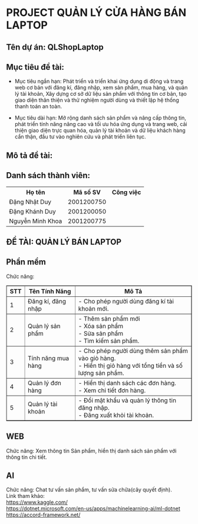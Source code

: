 # PROJECT QUẢN LÝ CỬA HÀNG BÁN LAPTOP
## Tên dự án: QLShopLaptop

## Mục tiêu đề tài:
+ Mục tiêu ngắn hạn: Phát triển và triển khai ứng dụng di động và trang web cơ bản với đăng kí, đăng nhập, xem sản phẩm, mua hàng, và quản lý tài khoản, Xây dựng cơ sở dữ liệu sản phẩm với thông tin cơ bản,
tạo giao diện thân thiện và thử nghiệm người dùng và thiết lập hệ thống thanh toán an toàn.
  
+ Mục tiêu dài hạn: Mở rộng danh sách sản phẩm và nâng cấp thông tin, phát triển tính năng nâng cao và tối ưu hóa ứng dụng và trang web, cải thiện giao diện trực quan hóa, quản lý tài khoản và dữ liệu khách hàng cẩn thận, đầu tư vào nghiên cứu và phát triển liên tục.
## Mô tả đề tài:

## Danh sách thành viên:
<table>
  <tr>
    <th>Họ tên</th>
    <th>Mã số SV</th>
    <th>Công việc</th>
  </tr>
  <tr>
    <td>Đặng Nhật Duy</td>
    <td>2001200750</td>
    <td></td>
  </tr>
  <tr>
    <td>Đặng Khánh Duy</td>
    <td>2001200050</td>
    <td></td>
  </tr>
  <tr>
    <td>Nguyễn Minh Khoa</td>
    <td>2001200775</td>
    <td></td>
  </tr>
</table>

## ĐỀ TÀI: QUẢN LÝ BÁN LAPTOP

## Phần mềm
Chức năng:
<table border="1">
    <tr>
        <th>STT</th>
        <th>Tên Tính Năng</th>
        <th>Mô Tả</th>
    </tr>
    <tr>
        <td>1</td>
        <td>Đăng kí, đăng nhập</td>
        <td>- Cho phép người dùng đăng kí tài khoản mới.</td>
    </tr>
    <tr>
        <td>2</td>
        <td>Quản lý sản phẩm</td>
        <td>
            - Thêm sản phẩm mới<br>
            - Xóa sản phẩm <br>
            - Sửa sản phẩm <br>
            - Tìm kiếm sản phẩm.
        </td>
    </tr>
    <tr>
        <td>3</td>
        <td>Tính năng mua hàng</td>
        <td>
            - Cho phép người dùng thêm sản phẩm vào giỏ hàng.<br>
            - Hiển thị giỏ hàng với tổng tiền và số lượng sản phẩm.
        </td>
    </tr>
    <tr>
        <td>4</td>
        <td>Quản lý đơn hàng</td>
        <td>
            - Hiển thị danh sách các đơn hàng.<br>
            - Xem chi tiết đơn hàng.
        </td>
    </tr>
    <tr>
        <td>5</td>
        <td>Quản lý tài khoản</td>
        <td>
            - Đổi mật khẩu và quản lý thông tin đăng nhập.<br>
            - Đăng xuất khỏi tài khoản.
        </td>
    </tr>
</table>

## WEB
Chức năng: Xem thông tin Sản phẩm, hiển thị danh sách sản phẩm với thông tin chi tiết.<br>

## AI
Chức năng: Chat tư vấn sản phẩm, tư vấn sửa chữa(cây quyết định).<br>
Link tham khảo:<br>
https://www.kaggle.com/<br>
https://dotnet.microsoft.com/en-us/apps/machinelearning-ai/ml-dotnet<br>
https://accord-framework.net/


